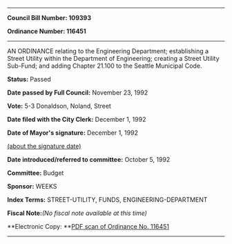 

********

**Council Bill Number: 109393**
   
**Ordinance Number: 116451**
********

 AN ORDINANCE relating to the Engineering Department; establishing a Street Utility within the Department of Engineering; creating a Street Utility Sub-Fund; and adding Chapter 21.100 to the Seattle Municipal Code.

**Status:** Passed
   
**Date passed by Full Council:** November 23, 1992
   
**Vote:** 5-3 Donaldson, Noland, Street
   
**Date filed with the City Clerk:** December 1, 1992
   
**Date of Mayor's signature:** December 1, 1992
   
[(about the signature date)](/~public/approvaldate.htm)
   
   
   
**Date introduced/referred to committee:** October 5, 1992
   
**Committee:** Budget
   
**Sponsor:** WEEKS
   
   
**Index Terms:** STREET-UTILITY, FUNDS, ENGINEERING-DEPARTMENT

**Fiscal Note:**_(No fiscal note available at this time)_

**Electronic Copy: **[PDF scan of Ordinance No. 116451](/~archives/Ordinances/Ord_116451.pdf)

********

